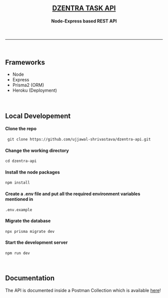 <h2 align="center"><b><a href="https:/dzentra-task.herokuapp.com/api/ping">DZENTRA TASK API</a></b></h2>

<h4 align="center">Node-Express based REST API</h4>

<br>
<hr>
<br>

## Frameworks

- Node
- Express
- Prisma2 (ORM)
- Heroku (Deployment)

<br>

## Local Developement

#### Clone the repo

` git clone https://github.com/ujjawal-shrivastava/dzentra-api.git`

#### Change the working directory

`cd dzentra-api`

#### Install the node packages

`npm install`

#### Create a .env file and put all the required environment variables mentioned in

`.env.example`

#### Migrate the database

`npx prisma migrate dev`

#### Start the development server

`npm run dev`

<br>

## Documentation

The API is documented inside a Postman Collection which is available [here](https://documenter.getpostman.com/view/15719295/UVJfjvaw)!
